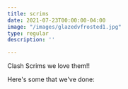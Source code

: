 ```yaml
---
title: scrims
date: 2021-07-23T00:00:00-04:00
image: "/images/glazedvfrosted1.jpg"
type: regular
description: ''

---
```

Clash Scrims we love them!!

Here's some that we've done:

